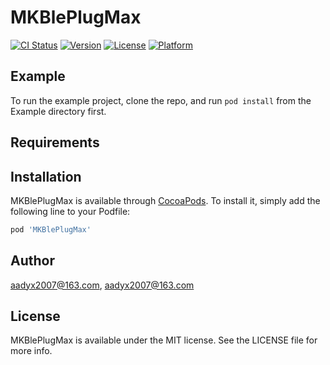 # MKBlePlugMax

[![CI Status](https://img.shields.io/travis/aadyx2007@163.com/MKBlePlugMax.svg?style=flat)](https://travis-ci.org/aadyx2007@163.com/MKBlePlugMax)
[![Version](https://img.shields.io/cocoapods/v/MKBlePlugMax.svg?style=flat)](https://cocoapods.org/pods/MKBlePlugMax)
[![License](https://img.shields.io/cocoapods/l/MKBlePlugMax.svg?style=flat)](https://cocoapods.org/pods/MKBlePlugMax)
[![Platform](https://img.shields.io/cocoapods/p/MKBlePlugMax.svg?style=flat)](https://cocoapods.org/pods/MKBlePlugMax)

## Example

To run the example project, clone the repo, and run `pod install` from the Example directory first.

## Requirements

## Installation

MKBlePlugMax is available through [CocoaPods](https://cocoapods.org). To install
it, simply add the following line to your Podfile:

```ruby
pod 'MKBlePlugMax'
```

## Author

aadyx2007@163.com, aadyx2007@163.com

## License

MKBlePlugMax is available under the MIT license. See the LICENSE file for more info.
